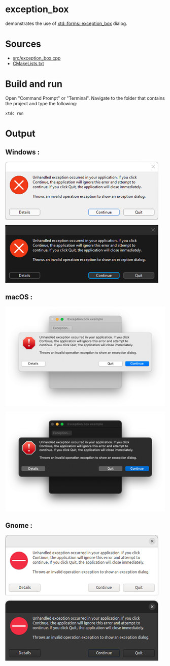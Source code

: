 # exception_box

demonstrates the use of [xtd::forms::exception_box](https://codedocs.xyz/gammasoft71/xtd/classxtd_1_1forms_1_1exception__box.html) dialog.

# Sources

* [src/exception_box.cpp](src/exception_box.cpp)
* [CMakeLists.txt](CMakeLists.txt)

# Build and run

Open "Command Prompt" or "Terminal". Navigate to the folder that contains the project and type the following:

```shell
xtdc run
```

# Output

## Windows :

![Screenshot](../../../../docs/pictures/examples/exception_box_w.png)

![Screenshot](../../../../docs/pictures/examples/exception_box_wd.png)

## macOS :

![Screenshot](../../../../docs/pictures/examples/exception_box_m.png)

![Screenshot](../../../../docs/pictures/examples/exception_box_md.png)

## Gnome :

![Screenshot](../../../../docs/pictures/examples/exception_box_g.png)

![Screenshot](../../../../docs/pictures/examples/exception_box_gd.png)
